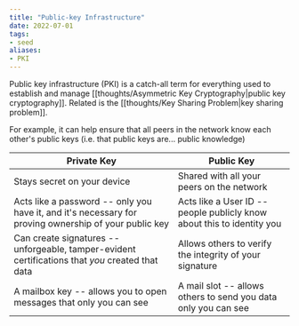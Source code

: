```yaml
---
title: "Public-key Infrastructure"
date: 2022-07-01
tags:
- seed
aliases:
- PKI
---
```


Public key infrastructure (PKI) is a catch-all term for everything used to establish and manage [[thoughts/Asymmetric Key Cryptography|public key cryptography]]. Related is the [[thoughts/Key Sharing Problem|key sharing problem]].

For example, it can help ensure that all peers in the network know each other's public keys (i.e. that public keys are... public knowledge)

|Private Key|Public Key|
|--|--|
|Stays secret on your device|Shared with all your peers on the network|
|Acts like a password -- only you have it, and it's necessary for proving ownership of your public key|Acts like a User ID -- people publicly know about this to identity you|
|Can create signatures -- unforgeable, tamper-evident certifications that *you* created that data|Allows others to verify the integrity of your signature|
|A mailbox key -- allows you to open messages that only you can see|A mail slot -- allows others to send you data only you can see|
